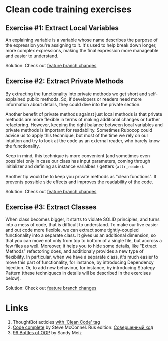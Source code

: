 
# Clean code training exercises


## Exercise #1: Extract Local Variables 

An explaining variable is a variable whose name describes the purpose of the expression you're assigning to it. It's used to help break down longer, more complex expressions, making the final expression more manageable and easier to understand.

Solution: Check out [feature branch changes](https://github.com/jmelkor/clean-code-training/compare/ex1-extract-variables)

## Exercise #2: Extract Private Methods

By extracting the functionality into private methods we get short and self-explained public methods. So, if developers or readers need more information about details, they could dive into the private section.

Another benefit of private methods against just local methods is that private methods are more flexible in terms of making additional changes or further refactoring. However, keeping the right balance between local variables and private methods is important for readability. Sometimes Rubocop could advice us to apply this technique, but most of the time we rely on our intuition and try to look at the code as an external reader, who barely know the functionality.

Keep in mind, this technique is more convenient (and sometimes even possible) only in case our class has input parameters, coming through initializer and defining as instance varialbes / getters (`attr_reader`).

Another tip would be to keep you private methods as "clean functions". It prevents possible side effects and improves the readability of the code.

Solution: Check out [feature branch changes](https://github.com/jmelkor/clean-code-training/compare/ex2-extract-methods)

## Exercise #3: Extract Classes

When class becomes bigger, it starts to violate SOLID principles, and turns into a mess of code, that is difficult to understand. To make our live easier and out code more flexible, we can extract some tightly-coupled functionality into a separate class. It gives us an additional dimension, so that you can move not only from top to bottom of a single file, but accross a few files as well. Moreover, it helps you to hide some details, like "Extract Methods" refactoring does, and additionaly provides a new type of flexibility. In particular, when we have a separate class, it's much easier to move this part of functionality, for instance, by introducing Dependency Injection. Or, to add new behaviour, for instance, by introducing Strategy Pattern (these techniquecs in details will be described in the exercises below).

Solution: Check out [feature branch changes](TODO)

# Links

1. ThoughtBot acticles [with 'Clean Code' tag](https://thoughtbot.com/upcase/clean-code)
2. [Code complete](https://www.amazon.com/Code-Complete-Practical-Handbook-Construction/dp/0735619670) by Steve McConnel. Rus edition: [Совершенный код](https://www.ozon.ru/context/detail/id/140250413/)
3. [99 Bottles of OOP](https://sandimetz.com/99bottles) by Sandy Meiz